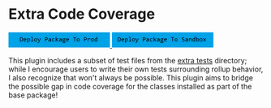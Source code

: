 # Extra Code Coverage

<a href="https://login.salesforce.com/packaging/installPackage.apexp?p0=04t6g000008Sii9AAC">
  <img alt="Deploy to Salesforce"
       src="../../media/deploy-package-to-prod.png">
</a>

<a href="https://test.salesforce.com/packaging/installPackage.apexp?p0=04t6g000008Sii9AAC">
  <img alt="Deploy to Salesforce Sandbox"
       src="../../media/deploy-package-to-sandbox.png">
</a>

This plugin includes a subset of test files from the [extra tests](../../extra-tests/classes/) directory; while I encourage users to write their own tests surrounding rollup behavior, I also recognize that won't always be possible. This plugin aims to bridge the possible gap in code coverage for the classes installed as part of the base package!